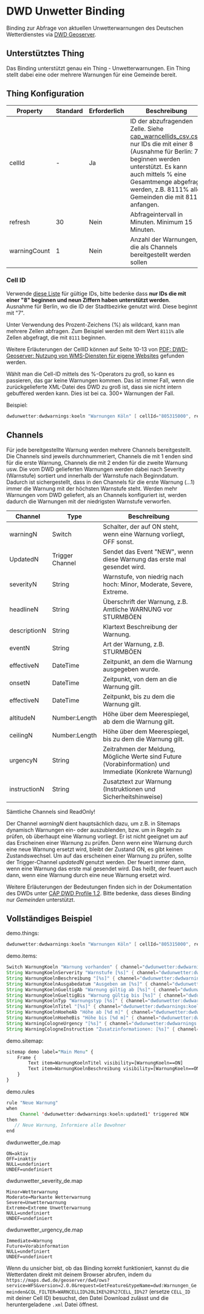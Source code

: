 # DWD Unwetter Binding

Binding zur Abfrage von aktuellen Unwetterwarnungen des Deutschen Wetterdienstes via [DWD Geoserver](https://maps.dwd.de/geoserver/web/).

## Unterstütztes Thing

Das Binding unterstützt genau ein Thing - Unwetterwarnungen.
Ein Thing stellt dabei eine oder mehrere Warnungen für eine Gemeinde bereit.

## Thing Konfiguration

| Property     | Standard | Erforderlich | Beschreibung                                                                                                                                                                                                                                                                                                                                                      |
|--------------|----------|--------------|-------------------------------------------------------------------------------------------------------------------------------------------------------------------------------------------------------------------------------------------------------------------------------------------------------------------------------------------------------------------|
| cellId       | -        | Ja           | ID der abzufragenden Zelle. Siehe [cap_warncellids_csv.csv](https://www.dwd.de/DE/leistungen/opendata/help/warnungen/cap_warncellids_csv.csv "cap_warncellids_csv.csv"), nur IDs die mit einer 8 (Ausnahme für Berlin: 7) beginnen werden unterstützt. Es kann auch mittels % eine Gesamtmenge abgefragt werden, z.B. 8111% alle Gemeinden die mit 8111 anfangen. |
| refresh      | 30       | Nein         | Abfrageintervall in Minuten. Minimum 15 Minuten.                                                                                                                                                                                                                                                                                                                  |
| warningCount | 1        | Nein         | Anzahl der Warnungen, die als Channels bereitgestellt werden sollen                                                                                                                                                                                                                                                                                               |

### Cell ID
<!-- See page 10-13 (in German) of https://www.dwd.de/DE/wetter/warnungen_aktuell/objekt_einbindung/einbindung_karten_geodienste.pdf?__blob=publicationFile&v=14 for Cell ID documentation. -->
Verwende [diese Liste](https://www.dwd.de/DE/leistungen/opendata/help/warnungen/cap_warncellids_csv.csv) für gültige IDs, bitte bedenke dass **nur IDs die mit einer "8" beginnen und neun Ziffern haben unterstützt werden**.
Ausnahme für Berlin, wo die ID der Stadtbezirke genutzt wird. Diese beginnt mit "7".

Unter Verwendung des Prozent-Zeichens (%) als wildcard, kann man mehrere Zellen abfragen.
Zum Beispiel werden mit dem Wert `8111%` alle Zellen abgefragt, die mit `8111` beginnen.

Weitere Erläuterungen der CellID können auf Seite 10-13 von [PDF: DWD-Geoserver: Nutzung von WMS-Diensten für eigene Websites](https://www.dwd.de/DE/wetter/warnungen_aktuell/objekt_einbindung/einbindung_karten_geodienste.pdf?__blob=publicationFile&v=14) gefunden werden.

Wählt man die Cell-ID mittels des %-Operators zu groß, so kann es passieren, das gar keine Warnungen kommen.
Das ist immer Fall, wenn die zurückgelieferte XML-Datei des DWD zu groß ist, dass sie nicht intern gebuffered werden kann.
Dies ist bei ca. 300+ Warnungen der Fall.

Beispiel:

```java
dwdunwetter:dwdwarnings:koeln "Warnungen Köln" [ cellId="805315000", refresh=15, warningCount=1 ]
```

## Channels

Für jede bereitgestellte Warnung werden mehrere Channels bereitgestellt.
Die Channels sind jeweils durchnummeriert, Channels die mit 1 enden sind für die erste Warnung, Channels die mit 2 enden für die zweite Warnung usw.
Die vom DWD gelieferten Warnungen werden dabei nach Severity (Warnstufe) sortiert und innerhalb der Warnstufe nach Beginndatum.
Dadurch ist sichergestellt, dass in den Channels für die erste Warnung (...1) immer die Warnung mit der höchsten Warnstufe steht.
Werden mehr Warnungen vom DWD geliefert, als an Channels konfiguriert ist, werden dadurch die Warnungen mit der niedrigsten Warnstufe verworfen.

| Channel      | Type            | Beschreibung                                                                                           |
|--------------|-----------------|--------------------------------------------------------------------------------------------------------|
| warningN     | Switch          | Schalter, der auf ON steht, wenn eine Warnung vorliegt, OFF sonst.                                     |
| UpdatedN     | Trigger Channel | Sendet das Event "NEW", wenn diese Warnung das erste mal gesendet wird.                                |
| severityN    | String          | Warnstufe, von niedrig nach hoch: Minor, Moderate, Severe, Extreme.                                    |
| headlineN    | String          | Überschrift der Warnung, z.B. Amtliche WARNUNG vor STURMBÖEN                                           |
| descriptionN | String          | Klartext Beschreibung der Warnung.                                                                     |
| eventN       | String          | Art der Warnung, z.B. STURMBÖEN                                                                        |
| effectiveN   | DateTime        | Zeitpunkt, an dem die Warnung ausgegeben wurde.                                                        |
| onsetN       | DateTime        | Zeitpunkt, von dem an die Warnung gilt.                                                                |
| effectiveN   | DateTime        | Zeitpunkt, bis zu dem die Warnung gilt.                                                                |
| altitudeN    | Number:Length   | Höhe über dem Meerespiegel, ab dem die Warnung gilt.                                                   |
| ceilingN     | Number:Length   | Höhe über dem Meerespiegel, bis zu dem die Warnung gilt.                                               |
| urgencyN     | String          | Zeitrahmen der Meldung, Mögliche Werte sind Future (Vorabinformation) und Immediate (Konkrete Warnung) |
| instructionN | String          | Zusatztext zur Warnung (Instruktionen und Sicherheitshinweise)                                         |

Sämtliche Channels sind ReadOnly!  

Der Channel _warningN_ dient hauptsächlich dazu, um z.B. in Sitemaps dynamisch Warnungen ein- oder auszublenden, bzw. um in Regeln zu prüfen, ob überhaupt eine Warnung vorliegt.
Er ist nicht geeignet um auf das Erscheinen einer Warnung zu prüfen.
Denn wenn eine Warnung durch eine neue Warnung ersetzt wird, bleibt der Zustand ON, es gibt keinen Zustandswechsel.
Um auf das erscheinen einer Warnung zu prüfen, sollte der Trigger-Channel _updatedN_ genutzt werden.
Der feuert immer dann, wenn eine Warnung das erste mal gesendet wird.
Das heißt, der feuert auch dann, wenn eine Warnung durch eine neue Warnung ersetzt wird.

Weitere Erläuterungen der Bedeutungen finden sich in der Dokumentation des DWDs unter [CAP DWD Profile 1.2](https://www.dwd.de/DE/leistungen/opendata/help/warnungen/cap_dwd_profile_de_pdf.pdf?__blob=publicationFile&v=7).
Bitte bedenke, dass dieses Binding nur _Gemeinden_ unterstützt.

## Vollständiges Beispiel

demo.things:

```java
dwdunwetter:dwdwarnings:koeln "Warnungen Köln" [ cellId="805315000", refresh=15, warningCount=1 ]
```

demo.items:

```java
Switch WarnungKoeln "Warnung vorhanden" { channel="dwdunwetter:dwdwarnings:koeln:warning1" }
String WarnungKoelnServerity "Warnstufe [%s]" { channel="dwdunwetter:dwdwarnings:koeln:severity1" }
String WarnungKoelnBeschreibung "[%s]" { channel="dwdunwetter:dwdwarnings:koeln:description1" }
String WarnungKoelnAusgabedatum "Ausgeben am [%s]" { channel="dwdunwetter:dwdwarnings:koeln:effective1" }
String WarnungKoelnGueltigAb "Warnung gültig ab [%s]" { channel="dwdunwetter:dwdwarnings:koeln:onset1" }
String WarnungKoelnGueltigBis "Warnung gültig bis [%s]" { channel="dwdunwetter:dwdwarnings:koeln:expires1" }
String WarnungKoelnTyp "Warnungstyp [%s]" { channel="dwdunwetter:dwdwarnings:koeln:event1" }
String WarnungKoelnTitel "[%s]" { channel="dwdunwetter:dwdwarnings:koeln:headline1" }
String WarnungKoelnHoeheAb "Höhe ab [%d m]" { channel="dwdunwetter:dwdwarnings:koeln:altitude1" }
String WarnungKoelnHoeheBis "Höhe bis [%d m]" { channel="dwdunwetter:dwdwarnings:koeln:ceiling1" }
String WarningCologneUrgency "[%s]" { channel="dwdunwetter:dwdwarnings:cologne:urgency1" }
String WarningCologneInstruction "Zusatzinformationen: [%s]" { channel="dwdunwetter:dwdwarnings:cologne:instruction1" }
```

demo.sitemap:

```perl
sitemap demo label="Main Menu" {
    Frame {
        Text item=WarnungKoelnTitel visibility=[WarnungKoeln==ON]
        Text item=WarnungKoelnBeschreibung visibility=[WarnungKoeln==ON]
    }
}
```

demo.rules

```java
rule "Neue Warnung"
when
     Channel 'dwdunwetter:dwdwarnings:koeln:updated1' triggered NEW
then
   // Neue Warnung, Informiere alle Bewohner
end 

```

dwdunwetter_de.map

```text
ON=aktiv
OFF=inaktiv
NULL=undefiniert
UNDEF=undefiniert
```

dwdunwetter_severity_de.map

```text
Minor=Wetterwarnung
Moderate=Markante Wetterwarnung
Severe=Unwetterwarnung
Extreme=Extreme Unwetterwarnung
NULL=undefiniert
UNDEF=undefiniert
```

dwdunwetter_urgency_de.map

```text
Immediate=Warnung
Future=Vorabinformation
NULL=undefiniert
UNDEF=undefiniert
```

Wenn du unsicher bist, ob das Binding korrekt funktioniert, kannst du die Wetterdaten direkt mit deinem Browser abrufen, indem du `https://maps.dwd.de/geoserver/dwd/ows?service=WFS&version=2.0.0&request=GetFeature&typeName=dwd:Warnungen_Gemeinden&CQL_FILTER=WARNCELLID%20LIKE%20%27CELL_ID%27` (ersetze `CELL_ID` mit deiner Cell ID) besuchst, den Datei Download zulässt und die heruntergeladene `.xml` Datei öffnest.
